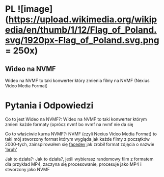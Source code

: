 # PL ![image](https://upload.wikimedia.org/wikipedia/en/thumb/1/12/Flag_of_Poland.svg/1920px-Flag_of_Poland.svg.png = 250x)
## Wideo na NVMF
Wideo na NVMF to taki konwerter który zmienia filmy na NVMF (Nexius Video Media Format)
# Pytania i Odpowiedzi

Co to jest Wideo na NVMF?:
Wideo na NVMF to taki konwerter którym zmieni każde formaty (oprócz nvmf bo nvmf na nvmf nie da się

Co to właściwie kurna NVMF?:
NVMF (czyli Nexius Video Media Format) to taki mój stworzony format którym wygląda jak każde filmy z początków 2000-tych, zainspirowałem się [facedev](https://www.youtube.com/@FaceDevStuff) jak zrobił format zdjęcia o nazwie ['bruh'](https://www.youtube.com/watch?v=48B8FPmMT0g0)

Jak to działa?:
Jak to działa?, jeśli wybierasz randomowy film z formatem dla przykład MP4, zaczyna się procesowanie, procesuje jako MP4 i stworzony jako NVMF
